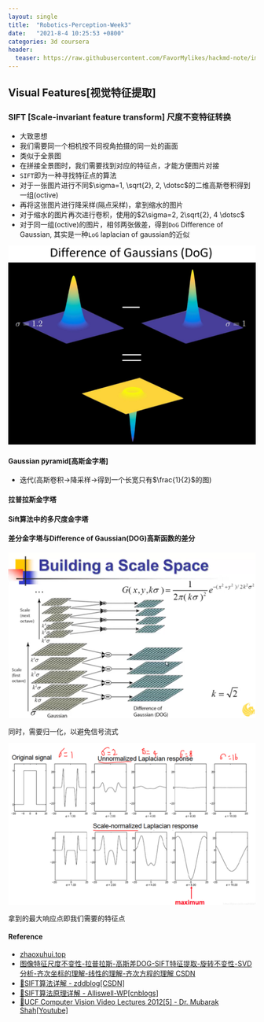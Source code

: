 ```yaml
---
layout: single
title:  "Robotics-Perception-Week3"
date:   "2021-8-4 10:25:53 +0800"
categories: 3d coursera
header:
  teaser: https://raw.githubusercontent.com/FavorMylikes/hackmd-note/img/img20210804142207.png
---
```


## Visual Features[视觉特征提取]

### SIFT [Scale-invariant feature transform] 尺度不变特征转换

- 大致思想
- 我们需要同一个相机按不同视角拍摄的同一处的画面
- 类似于全景图
- 在拼接全景图时，我们需要找到对应的特征点，才能方便图片对接
- `SIFT`即为一种寻找特征点的算法
- 对于一张图片进行不同$\sigma=1, \sqrt{2}, 2, \dotsc$的二维高斯卷积得到一组(octive)
- 再将这张图片进行降采样(隔点采样)，拿到缩水的图片
- 对于缩水的图片再次进行卷积，使用的$2\sigma=2, 2\sqrt{2}, 4 \dotsc$
- 对于同一组(octive)的图片，相邻两张做差，得到`DoG` Difference of Gaussian, 其实是一种`LoG` laplacian of gaussian的近似

<img src="https://raw.githubusercontent.com/FavorMylikes/hackmd-note/img/img20210804152043.png" alt="20210804152043">

#### Gaussian pyramid[高斯金字塔]

- 迭代(高斯卷积->降采样->得到一个长宽只有$\frac{1}{2}$的图)

#### 拉普拉斯金字塔

#### Sift算法中的多尺度金字塔

#### 差分金字塔与Difference of Gaussian(DOG)高斯函数的差分

<img src="https://raw.githubusercontent.com/FavorMylikes/hackmd-note/img/img20210804151129.png" alt="20210804151129">

同时，需要归一化，以避免信号流式

<img src="https://raw.githubusercontent.com/FavorMylikes/hackmd-note/img/img20210804152921.png" alt="20210804152921">

拿到的最大响应点即我们需要的特征点

#### Reference

- [zhaoxuhui.top](http://zhaoxuhui.top/blog/2019/11/12/robotics-perception-assignment-3.html#1visual-features)
- [图像特征尺度不变性-拉普拉斯-高斯差DOG-SIFT特征提取-旋转不变性-SVD分析-齐次坐标的理解-线性的理解-齐次方程的理解 CSDN](https://blog.csdn.net/djfjkj52/article/details/104694488)
- [🤙SIFT算法详解 - zddblog[CSDN]](https://blog.csdn.net/zddblog/article/details/7521424)
- [🤙SIFT算法原理详解 - Alliswell-WP[cnblogs]](https://www.cnblogs.com/Alliswell-WP/p/SIFT.html)
- [🤙UCF Computer Vision Video Lectures 2012[5] -  Dr. Mubarak Shah[Youtube]](https://www.youtube.com/watch?v=NPcMS49V5hg)
